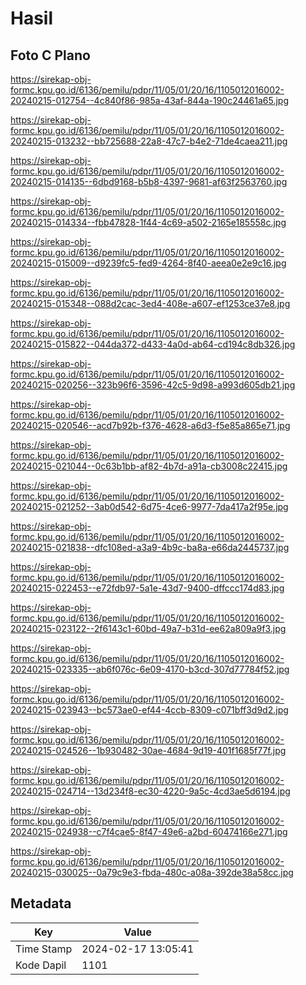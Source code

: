 # Hasil

## Foto C Plano

https://sirekap-obj-formc.kpu.go.id/6136/pemilu/pdpr/11/05/01/20/16/1105012016002-20240215-012754--4c840f86-985a-43af-844a-190c24461a65.jpg

https://sirekap-obj-formc.kpu.go.id/6136/pemilu/pdpr/11/05/01/20/16/1105012016002-20240215-013232--bb725688-22a8-47c7-b4e2-71de4caea211.jpg

https://sirekap-obj-formc.kpu.go.id/6136/pemilu/pdpr/11/05/01/20/16/1105012016002-20240215-014135--6dbd9168-b5b8-4397-9681-af63f2563760.jpg

https://sirekap-obj-formc.kpu.go.id/6136/pemilu/pdpr/11/05/01/20/16/1105012016002-20240215-014334--fbb47828-1f44-4c69-a502-2165e185558c.jpg

https://sirekap-obj-formc.kpu.go.id/6136/pemilu/pdpr/11/05/01/20/16/1105012016002-20240215-015009--d9239fc5-fed9-4264-8f40-aeea0e2e9c16.jpg

https://sirekap-obj-formc.kpu.go.id/6136/pemilu/pdpr/11/05/01/20/16/1105012016002-20240215-015348--088d2cac-3ed4-408e-a607-ef1253ce37e8.jpg

https://sirekap-obj-formc.kpu.go.id/6136/pemilu/pdpr/11/05/01/20/16/1105012016002-20240215-015822--044da372-d433-4a0d-ab64-cd194c8db326.jpg

https://sirekap-obj-formc.kpu.go.id/6136/pemilu/pdpr/11/05/01/20/16/1105012016002-20240215-020256--323b96f6-3596-42c5-9d98-a993d605db21.jpg

https://sirekap-obj-formc.kpu.go.id/6136/pemilu/pdpr/11/05/01/20/16/1105012016002-20240215-020546--acd7b92b-f376-4628-a6d3-f5e85a865e71.jpg

https://sirekap-obj-formc.kpu.go.id/6136/pemilu/pdpr/11/05/01/20/16/1105012016002-20240215-021044--0c63b1bb-af82-4b7d-a91a-cb3008c22415.jpg

https://sirekap-obj-formc.kpu.go.id/6136/pemilu/pdpr/11/05/01/20/16/1105012016002-20240215-021252--3ab0d542-6d75-4ce6-9977-7da417a2f95e.jpg

https://sirekap-obj-formc.kpu.go.id/6136/pemilu/pdpr/11/05/01/20/16/1105012016002-20240215-021838--dfc108ed-a3a9-4b9c-ba8a-e66da2445737.jpg

https://sirekap-obj-formc.kpu.go.id/6136/pemilu/pdpr/11/05/01/20/16/1105012016002-20240215-022453--e72fdb97-5a1e-43d7-9400-dffccc174d83.jpg

https://sirekap-obj-formc.kpu.go.id/6136/pemilu/pdpr/11/05/01/20/16/1105012016002-20240215-023122--2f6143c1-60bd-49a7-b31d-ee62a809a9f3.jpg

https://sirekap-obj-formc.kpu.go.id/6136/pemilu/pdpr/11/05/01/20/16/1105012016002-20240215-023335--ab6f076c-6e09-4170-b3cd-307d77784f52.jpg

https://sirekap-obj-formc.kpu.go.id/6136/pemilu/pdpr/11/05/01/20/16/1105012016002-20240215-023943--bc573ae0-ef44-4ccb-8309-c071bff3d9d2.jpg

https://sirekap-obj-formc.kpu.go.id/6136/pemilu/pdpr/11/05/01/20/16/1105012016002-20240215-024526--1b930482-30ae-4684-9d19-401f1685f77f.jpg

https://sirekap-obj-formc.kpu.go.id/6136/pemilu/pdpr/11/05/01/20/16/1105012016002-20240215-024714--13d234f8-ec30-4220-9a5c-4cd3ae5d6194.jpg

https://sirekap-obj-formc.kpu.go.id/6136/pemilu/pdpr/11/05/01/20/16/1105012016002-20240215-024938--c7f4cae5-8f47-49e6-a2bd-60474166e271.jpg

https://sirekap-obj-formc.kpu.go.id/6136/pemilu/pdpr/11/05/01/20/16/1105012016002-20240215-030025--0a79c9e3-fbda-480c-a08a-392de38a58cc.jpg


## Metadata

| Key        | Value               |
| ---------- | ------------------- |
| Time Stamp | 2024-02-17 13:05:41 |
| Kode Dapil | 1101                |



